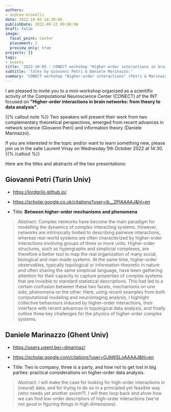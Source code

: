 ```yaml
---
authors:
- andrea-brovelli
date: 2022-10-05 14:30:00
publishDate: 2022-09-12 09:00:00
draft: false
image:
  focal_point: Center
  placement: 2
  preview_only: true
projects: []
tags:
- events
title: '2022-10-05 : CONECT workshop "Higher-order interactions in brain networks: from theory to data analysis"'
subtitle: 'Talks by Giovanni Petri & Daniele Marinazzo.'
summary: 'CONECT workshop "Higher-order interactions" (Petri & Marinazzo)'
---
```


I am pleased to invite you to a mini-workshop organized as a scientific activity of the Computational Neuroscience Center (CONECT) of the INT focused on **"Higher-order interactions in brain networks: from theory to data analysis"**.

{{% callout note %}}
Two speakers will present their work from two complementary theoretical perspectives, emerged from recent advances in network science (Giovanni Petri) and information theory (Daniele Marinazzo).

If you are interested in the topic and/or want to learn something new, please join us in the salle Laurent Vinay on Wednesday 5th October 2022 at 14:30.
{{% /callout %}}


Here are the titles and abstracts of the two presentations:

## Giovanni Petri  (Turin Univ)

* https://lordgrilo.github.io/
* https://scholar.google.co.uk/citations?user=jb__2PIAAAAJ&hl=en

* Title: **Between higher-order mechanisms and phenomena**

> Abstract: Complex networks have become the main paradigm for modelling the dynamics of complex interacting systems. However, networks are intrinsically limited to describing pairwise interactions, whereas real-world systems are often characterized by higher-order interactions involving groups of three or more units. Higher-order structures, such as hypergraphs and simplicial complexes, are therefore a better tool to map the real organization of many social, biological and man-made systems. At the same time, higher-order observables, typically topological or information-theoretic in nature and often sharing the same simplicial language, have been gathering  attention for their capacity to capture properties of complex systems that are invisible to standard statistical descriptions. This had led to a certain confusion between these two facets, mechanisms on one side, phenomena on the other. Here, using recent examples from both computational modeling and neuroimaging analysis, I highlight collective behaviours induced by higher-order interactions, their interface with recent advances in topological data analysis, and finally outline three key challenges for the physics of higher-order complex systems.


## Daniele Marinazzo (Ghent Univ)

* https://users.ugent.be/~dmarinaz/
* https://scholar.google.com/citations?user=OJbWSLoAAAAJ&hl=en

* Title: Two  is company, three is a party, and how not to get lost in big parties: practical considerations on higher-order data analysis.

> Abstract: I will make the case for looking for high-order interactions in (neural) data, and for trying to do so in a principled yet feasible way (who needs yet another axiom?).
I will then loop back and show how we can find low-order descriptors of high-order interactions (we're not good in figuring things in high dimensions).
